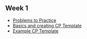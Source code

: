 ## Week 1

- [Problems to Practice](./Week%201%20SoC.pdf)
- [Basics and creating CP Template](../resources/Template%20and%20Basics.pdf)
- [Example CP Template](../resources/template.cpp)